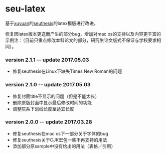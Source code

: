 # seu-latex
基于[xuyuan](https://github.com/xuyuan)的[seuthesis](https://github.com/xuyuan/seuthesis)的latex模版进行改进。

修复因latex版本更迭而产生的部分bug，增加对mac os的支持以及内容更丰富的示例注：（目前只重点修改本科论文的部分，研究生论文版式不保证与学校要求相同）。

### version 2.1.1 -- update 2017.05.03
* 修复seuthesis在Linux下缺失Times New Roman的问题

### version 2.1.0 -- update 2017.05.03
* 修复封面title不显示的问题（但是不能太长）
* 删除原版封面中显示最后修改时间的功能
* 调整院系下划线长度至适宜长度

### version 2.0.0 -- update 2017.03.28
* 修复seuthesis在mac os下一部分关于字体的bug
* 修复seuthesis关于CJK宏包一些不再支持的用法
* 添加部分原sample中没有给出的用法（表格／引用）

